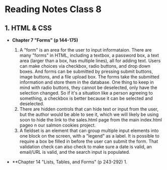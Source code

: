 # Reading Notes Class 8

## 1. HTML & CSS

  - **Chapter 7 "Forms" (p 144-175)**
    1. A "form" is an area for the user to input informataion. There are many "forms" in HTML, including a textbox, a password box, a text area (larger than a box, has multiple lines), all for adding text. Users can make choices via checkbox, radio buttons, and drop down boxes. And forms can be submitted by pressing submit buttons, image buttons, and a file upload box. The forms take the submitted information and store them in the database. One thing to keep in mind with radio buttons, they cannot be deselected, only have the selection changed. So if it's a situation like a person agreeing to something, a checkbox is better because it can be selected and deselected.
    2. There are hidden controls that can hide text or input from the user, but the author would be able to see it, which we will likely be using soon to hide the link to the sales.html page from the main index.html pageo n our salmon cookies project.
    3. A fieldset is an element that can group multiple input elements into one block on the screen, with a "legend" as a label. It is possible to require a box be filled in before the user can submit the form. That validation check can also check to make sure a date is valid, an email/URL is valid, and the search input is populated.
    
  - **Chapter 14 "Lists, Tables, and Forms" (p 243-292)
    1. 
